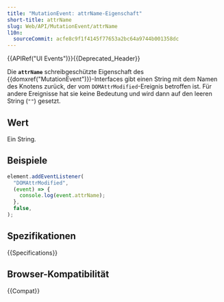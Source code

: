 ```yaml
---
title: "MutationEvent: attrName-Eigenschaft"
short-title: attrName
slug: Web/API/MutationEvent/attrName
l10n:
  sourceCommit: acfe8c9f1f4145f77653a2bc64a9744b001358dc
---
```


{{APIRef("UI Events")}}{{Deprecated_Header}}

Die **`attrName`** schreibgeschützte Eigenschaft des {{domxref("MutationEvent")}}-Interfaces gibt einen String mit dem Namen des Knotens zurück, der vom `DOMAttrModified`-Ereignis betroffen ist. Für andere Ereignisse hat sie keine Bedeutung und wird dann auf den leeren String (`""`) gesetzt.

## Wert

Ein String.

## Beispiele

```js
element.addEventListener(
  "DOMAttrModified",
  (event) => {
    console.log(event.attrName);
  },
  false,
);
```

## Spezifikationen

{{Specifications}}

## Browser-Kompatibilität

{{Compat}}
